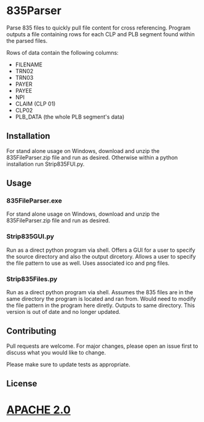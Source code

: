 # 835Parser

Parse 835 files to quickly pull file content for cross referencing. Program outputs a file containing rows for each CLP and PLB segment found within the parsed files.

Rows of data contain the following columns:

- FILENAME
- TRN02
- TRN03
- PAYER
- PAYEE
- NPI
- CLAIM (CLP 01)
- CLP02
- PLB_DATA (the whole PLB segment's data)

## Installation

For stand alone usage on Windows, download and unzip the 835FileParser.zip file and run as desired. Otherwise within a python installation run Strip835FUI.py.

## Usage

### 835FileParser.exe

For stand alone usage on Windows, download and unzip the 835FileParser.zip file and run as desired.

### Strip835GUI.py

Run as a direct python program via shell. Offers a GUI for a user to specify the source directory and also the output dircetory. Allows a user to specify the file pattern to use as well. Uses associated ico and png files.

### Strip835Files.py

Run as a direct python program via shell. Assumes the 835 files are in the same directory the program is located and ran from. Would need to modify the file pattern in the program here diretly. Outputs to same directory. This
version is out of date and no longer updated.

## Contributing

Pull requests are welcome. For major changes, please open an issue first to discuss what you would like to change.

Please make sure to update tests as appropriate.

## License

[APACHE 2.0](https://choosealicense.com/licenses/apache-2.0/)
=======
